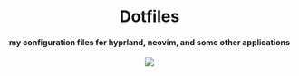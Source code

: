 <p align="center">
  <h1 align="center"> Dotfiles </h1>
</p>

<p align="center">
  <h4 align="center"> my configuration files for hyprland, neovim, and some other applications </h4>
</p>

<p align="center">
  <img src="https://i.imgur.com/ZX3AiAs.png" />
</p>

